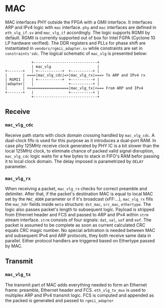 # MAC
MAC interfaces PHY outside the FPGA with a GMII interface. It interfaces ARP and IPv4 logic with `mac` interface. `phy` and `mac` interfaces are defined in `eth_vlg_if.sv` and `mac_vlg_if` accordingly. The logic supports RGMII by default. RGMII is currently supported out of box for Intel FGPA (Cyclone 10 LP hardware verified). The DDR registers and PLLs for phase shift are instantiated in `vendors/rgmii_adapter.sv` while constraints are set in `constraints'sdc`. The logical schematic of `mac_vlg` is presented below:
```
            +-----------------------------+  
            | mac_vlg                     |  
+-------+   | +-----------+  +----------+ |  
|       | ===>|mac_vlg_cdc|=>|mac_vlg_rx|===> To ARP and IPv4 rx
| RGMII |   | +-----------+  +----------+ | 
|adapter|   |                +----------+ |
|       | <==================|mac_vlg_tx|<=== From ARP and IPv4
+-------+   |                +----------+ |
            +-----------------------------+  
```
## Receive
### `mac_vlg_cdc`
Receive path starts with clock domain crossing handled by `mac_vlg_cdc`. A dual-clock fifo is used for this purpose as it introduces a dual-port RAM. In case phy 125MHz receive clock generated by PHY IC is a bit slower than the local 125MHz clock, to eliminate chance of packed valid signal disruption, `mac_vlg_cdc` logic waits for a few bytes to stack in FIFO's RAM befor passing it to local clock domain. The delay imposed is parametrized by `DELAY` parameter.
### `mac_vlg_rx`
When receiving a packet, `mac_vlg_rx` checks for correct preamble and delimiter. After that, if the packet's destination MAC is equal to local MAC set by the `MAC_ADDR` parameter or if it's broadcast (xFF:...), `mac_vlg_rx` fills the `mac_hdr` fields inside `meta` structure: `dst_mac`, `src_mac`, `ethertype`. The logic also passes packet's length to subsequent logic. Payload is stripped from Ethernet header and FCS and passed to ARP and IPv4 within `strm` stream interface. `strm` consists of four signals: `dat`, `val`, `sof` and `eof`. The packet is assumed to be complete as soon as current calculated CRC equals CRC magic number. No special arbitration is needed between MAC and subsequent IPv4 and ARP protocols, they both receive same data in parallel. Either protocol handlers are triggered based on Ethertype passed by MAC. 
## Transmit
### `mac_vlg_tx`
The transmit part of MAC adds everything needed to form an Ethernet frame: preamble, Ethernet header and FCS. `eth_vlg_tx_mux` is used to multiplex ARP and IPv4 transmit logic. FCS is computed and appended as the packed is generated and passed to `rgmii_adapter`

